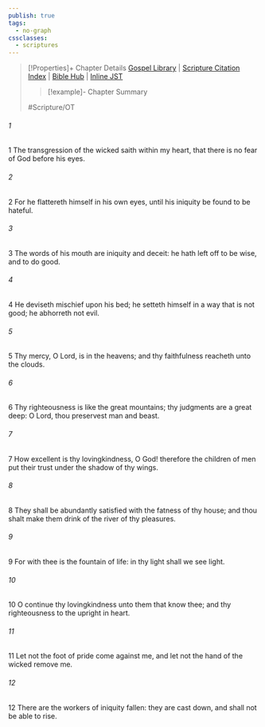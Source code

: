 ```yaml
---
publish: true
tags:
  - no-graph
cssclasses:
  - scriptures
---
```

>[!Properties]+ Chapter Details
>[Gospel Library](https://churchofjesuschrist.org/study/scriptures/ot/ps/36?lang=eng)    |    [Scripture Citation Index](https://scriptures.byu.edu/#07724::c07724)    |    [Bible Hub](https://biblehub.com/psalms/36.htm)    |    [Inline JST](https://scripturetoolbox.com/html/ic/Psalms/36.html)
>>[!example]- Chapter Summary
>> 
> 
>
>#Scripture/OT
###### 1
1 The transgression of the wicked saith within my heart, that there is no fear of God before his eyes.
###### 2
2 For he flattereth himself in his own eyes, until his iniquity be found to be hateful.
###### 3
3 The words of his mouth are iniquity and deceit: he hath left off to be wise, and to do good.
###### 4
4 He deviseth mischief upon his bed; he setteth himself in a way that is not good; he abhorreth not evil.
###### 5
5 Thy mercy, O Lord, is in the heavens; and thy faithfulness reacheth unto the clouds.
###### 6
6 Thy righteousness is like the great mountains; thy judgments are a great deep: O Lord, thou preservest man and beast.
###### 7
7 How excellent is thy lovingkindness, O God! therefore the children of men put their trust under the shadow of thy wings.
###### 8
8 They shall be abundantly satisfied with the fatness of thy house; and thou shalt make them drink of the river of thy pleasures.
###### 9
9 For with thee is the fountain of life: in thy light shall we see light.
###### 10
10 O continue thy lovingkindness unto them that know thee; and thy righteousness to the upright in heart.
###### 11
11 Let not the foot of pride come against me, and let not the hand of the wicked remove me.
###### 12
12 There are the workers of iniquity fallen: they are cast down, and shall not be able to rise.
